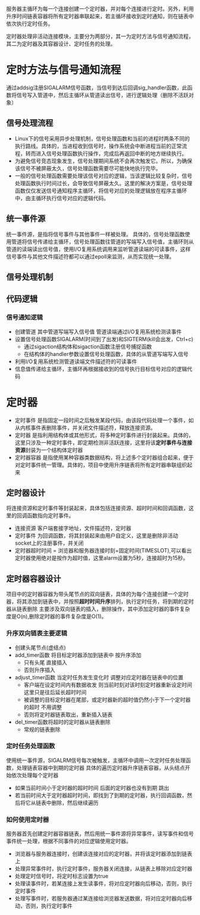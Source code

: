 服务器主循环为每一个连接创建一个定时器，并对每个连接进行定时。另外，利用升序时间链表容器将所有定时器串联起来，若主循环接收到定时通知，则在链表中依次执行定时任务。

定时器处理非活动连接模块，主要分为两部分，其一为定时方法与信号通知流程，其二为定时器及其容器设计、定时任务的处理。

# 定时方法与信号通知流程
通过addsig注册SIGALARM信号函数，当信号到达后回调sig_handler函数，此函数将信号写入管道中，然后主循环从管道读出信号，进行逻辑处理（删除不活跃对象）

## 信号处理流程
- Linux下的信号采用异步处理机制，信号处理函数和当前的进程时两条不同的执行路线。具体的，当进程收到信号时，操作系统会中断进程当前的正常流程，转而进入信号处理函数执行操作，完成后再返回中断的地方继续执行。
- 为避免信号竞态现象发生，信号处理期间系统不会再次触发它。所以，为确保该信号不被屏蔽太久，信号处理函数需要尽可能快地执行完毕。
- 一般的信号处理函数需要处理该信号对应的逻辑，当该逻辑比较复杂时，信号处理函数执行时间过长，会导致信号屏蔽太久。这里的解决方案是，信号处理函数仅仅发送信号通知程序主循环，将信号对应的处理逻辑放在程序主循环中，由主循环执行信号对应的逻辑代码。

## 统一事件源
统一事件源，是指将信号事件与其他事件一样被处理。
具体的，信号处理函数使用管道将信号传递给主循环，信号处理函数往管道的写端写入信号值，主循环则从管道的读端读出信号值，使用I/O复用系统调用来监听管道读端的可读事件，这样信号事件与其他文件描述符都可以通过epoll来监测，从而实现统一处理。

## 信号处理机制

## 代码逻辑

### 信号通知逻辑
- 创建管道 其中管道写端写入信号值 管道读端通过I/O复用系统检测读事件
- 设置信号处理函数SIGALARM(时间到了出发)和SIGTERM(kill会出发，Ctrl+c)
  - 通过sigaction结构体和sigaction函数注册信号捕捉函数
  - 在结构体的handler参数设置信号处理函数，具体的从管道写端写入信号
- 利用I/O复用系统检测管道读端文件描述符的可读事件
- 信息值传递给主循环，主循环再根据接收到的信号执行目标信号对应的逻辑代码

# 定时器
- 定时事件 
  是指固定一段时间之后触发某段代码，由该段代码处理一个事件，如从内核事件表删除事件，并关闭文件描述符，释放连接资源。
- 定时器 
  是指利用结构体或其他形式，将多种定时事件进行封装起来。具体的，这里只涉及一种定时事件，即定期检测非活跃连接，这里将该**定时事件与连接资源**封装为一个结构体定时器
- 定时器容器
  是指使用某种容器类数据结构，将上述多个定时器组合起来，便于对定时事件统一管理。具体的，项目中使用升序链表将所有定时器串联组织起来

## 定时器设计
将连接资源和定时事件等封装起来，具体包括连接资源、超时时间和回调函数，这里的回调函数指向定时事件。
- 连接资源 客户端套接字地址，文件描述符，定时器
- 定时事件 为回调函数，将其封装起来由用户自定义，这里是删除非活动socket上的注册事件，并关闭
- 定时器超时时间 = 浏览器和服务器连接时刻+固定时间(TIMESLOT),可以看出定时器使用绝对是按作为超时值，这里alarm设置为5秒，连接超时为15秒。

## 定时器容器设计

项目中的定时器容器为带头尾节点的双向链表，具体的为每个连接创建一个定时器，将其添加到链表中，并按照**超时时间升序**排列，执行定时任务，将到期的定时器从链表删除 
主要涉及双向链表的插入，删除操作，其中添加定时器的事件复杂度是O(n),删除定时器的事件复杂度是O(1)。

### 升序双向链表主要逻辑
- 创建头尾节点(虚结点)
- add_timer函数 将目标定时器添加到链表中 按升序添加
  - 只有头尾 直接插入
  - 否则升序插入
- adjust_timer函数 当定时任务发生变化时 调整对应定时器在链表中的位置
  - 客户端在设定时间内有数据收发 则当前时刻对该时刻定时器重新设定时间 这里只是往后延长超时时间
  - 被调整的目标定时器在尾部，或定时器新的超时值仍然小于下一个定时器的超时 不用调整
  - 否则将定时器链表取出，重新插入链表
- del_timer函数将超时的定时器从链表删除
  - 常规的链表删除
### 定时任务处理函数
使用统一事件源，SIGALRM信号每次被触发，主循环中调用一次定时任务处理函数，处理链表容器中到期的定时器
具体的遍历定时器升序链表容器，从头结点开始依次处理每个定时器
- 如果当前时间小于定时器的超时时间 后面的定时器也没有到期 跳出
- 若当前时间大于定时器超时时间，即找到了到期的定时器，执行回调函数，然后将它从链表中删除，然后继续遍历

### 如何使用定时器
服务器首先创建定时器容器链表，然后用统一事件源将异常事件，读写事件和信号事件统一处理，根据不同事件的对应逻辑使用定时器。
- 浏览器与服务器连接时，创建该连接对应的定时器，并将该定时器添加到链表上
- 处理异常事件时，执行定时事件，服务器关闭连接，从链表上移除对应定时器
- 处理定时信号时，将定时标志设置为true
- 处理读事件时，若某连接上发生读事件，将对应定时器向后移动，否则，执行定时事件
- 处理写事件时，若服务器通过某连接给浏览器发送数据，将对应定时器向后移动，否则，执行定时事件
